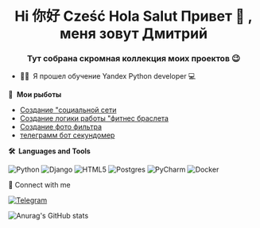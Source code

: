 <h1 align="center">Hi 你好 Cześć Hola Salut Привет 👋 , меня зовут Дмитрий</h1>
<h3 align="center">Тут собрана скромная коллекция моих проектов 😉</h3>

 - 👨‍🎓 &nbsp;Я прошел обучение Yandex Python developer 💻
 
📕 &nbsp;**Мои рыботы**
- [Создание "социальной сети](https://github.com/DivaisEvil/hw05_final)
- [Cоздание логики работы "фитнес браслета](https://github.com/DivaisEvil/hw_python_oop)
- [Создание фото фильтра](https://github.com/DivaisEvil/Monro)
- [телеграмм бот секундомер](https://github.com/DivaisEvil/seconds_timer)

<b>🛠️&nbsp;&nbsp;Languages&nbsp;and&nbsp;Tools</b>

![Python](https://img.shields.io/badge/python-090909?style=for-the-badge&logo=python&logoColor=ffdd54)
![Django](https://img.shields.io/badge/-Django-090909?style=for-the-badge&logo=django&logoColor=77cb98)
![HTML5](https://img.shields.io/badge/html5-090909?style=for-the-badge&logo=html5&logoColor=red)
![Postgres](https://img.shields.io/badge/postgres-090909?style=for-the-badge&logo=postgresql&logoColor=blue)
![PyCharm](https://img.shields.io/badge/pycharm-090909?style=for-the-badge&logo=pycharm&logoColor=black&color=black&labelColor=green)
![Docker](https://img.shields.io/badge/docker-090909?style=for-the-badge&logo=docker&logoColor=blue)

🔗  Connect with me

[![Telegram](https://img.shields.io/badge/-Telegram-090909?style=for-the-badge&logo=telegram&logoColor=27A0D9)](https://t.me/evildivais)


![Anurag's GitHub stats](https://github-readme-stats.vercel.app/api?username=DivaisEvil&show_icons=true&theme=dark)
